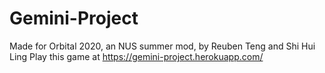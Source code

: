 # Gemini-Project

Made for Orbital 2020, an NUS summer mod, by Reuben Teng and Shi Hui Ling
Play this game at https://gemini-project.herokuapp.com/
